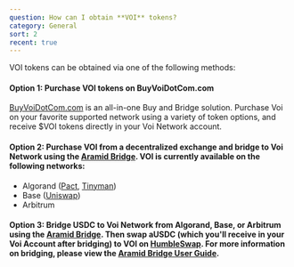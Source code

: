 ```yaml
---
question: How can I obtain **VOI** tokens?
category: General
sort: 2
recent: true
---
```

VOI tokens can be obtained via one of the following methods:

#### Option 1: Purchase VOI tokens on BuyVoiDotCom.com
[BuyVoiDotCom.com](https://buyvoidotcom.com) is an all-in-one Buy and Bridge solution. Purchase Voi on your favorite supported network using a variety of token options, and receive $VOI tokens directly in your Voi Network account.

#### Option 2: Purchase VOI from a decentralized exchange and bridge to Voi Network using the [Aramid Bridge](https://biatec.notion.site/Aramid-Bridge-User-Guide-10cb2ccb197f809cb3c3de8c93cd67f8). VOI is currently available on the following networks:
 - Algorand ([Pact](https://app.pact.fi/swap?pair=USDC:31566704/ARAMID+VOI:2320775407), [Tinyman](https://app.tinyman.org/swap?asset_in=31566704&asset_out=2320775407))
 - Base ([Uniswap](https://app.uniswap.org/explore/tokens/base/0xb40c776253c4bbc18a9e635acc183359e5fa22f9))
 - Arbitrum 

#### Option 3: Bridge USDC to Voi Network from Algorand, Base, or Arbitrum using the [Aramid Bridge](https://biatec.notion.site/Aramid-Bridge-User-Guide-10cb2ccb197f809cb3c3de8c93cd67f8). Then swap aUSDC (which you'll receive in your Voi Account after bridging) to VOI on [HumbleSwap](https://voi.humble.sh/#/swap?poolId=395553). For more information on bridging, please view the [Aramid Bridge User Guide](https://biatec.notion.site/Aramid-Bridge-User-Guide-10cb2ccb197f809cb3c3de8c93cd67f8).